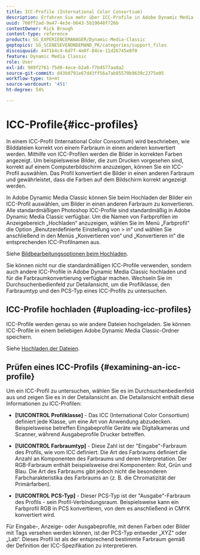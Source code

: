 ```yaml
---
title: ICC-Profile (International Color Consortium)
description: Erfahren Sie mehr über ICC-Profile in Adobe Dynamic Media Classic.
uuid: 708ff2ad-9a47-4e3e-b643-5b19648f726b
contentOwner: Rick Brough
content-type: reference
products: SG_EXPERIENCEMANAGER/Dynamic-Media-Classic
geptopics: SG_SCENESEVENONDEMAND_PK/categories/support_files
discoiquuid: 44f1b4c4-6d7f-4e0f-84ce-11d26745e0f0
feature: Dynamic Media Classic
role: User
exl-id: 989f2761-f5d0-4ece-b2a6-f7b4577aa8a2
source-git-commit: d43b0791e67d43ff56a7ab85570b9639c2375e05
workflow-type: tm+mt
source-wordcount: '451'
ht-degree: 54%

---
```


# ICC-Profile{#icc-profiles}

In einem ICC-Profil (International Color Consortium) wird beschrieben, wie Bilddateien korrekt von einem Farbraum in einen anderen konvertiert werden. Mithilfe von ICC-Profilen werden die Bilder in korrekten Farben angezeigt. Um beispielsweise Bilder, die zum Drucken vorgesehen sind, korrekt auf einem Computerbildschirm anzuzeigen, können Sie ein ICC-Profil auswählen. Das Profil konvertiert die Bilder in einen anderen Farbraum und gewährleistet, dass die Farben auf dem Bildschirm korrekt angezeigt werden.

In Adobe Dynamic Media Classic können Sie beim Hochladen der Bilder ein ICC-Profil auswählen, um Bilder in einen anderen Farbraum zu konvertieren. Alle standardmäßigen Photoshop ICC-Profile sind standardmäßig in Adobe Dynamic Media Classic verfügbar. Um die Namen von Farbprofilen im Anzeigebereich „Hochladen“ anzuzeigen, wählen Sie im Menü „Farbprofil“ die Option „Benutzerdefinierte Einstellung von > in“ und wählen Sie anschließend in den Menüs „Konvertieren von“ und „Konvertieren in“ die entsprechenden ICC-Profilnamen aus.

Siehe [Bildbearbeitungsoptionen beim Hochladen](image-editing-options-upload.md#image-editing-options-at-upload).

Sie können nicht nur die standardmäßigen ICC-Profile verwenden, sondern auch andere ICC-Profile in Adobe Dynamic Media Classic hochladen und für die Farbraumkonvertierung verfügbar machen. Wechseln Sie im Durchsuchenbedienfeld zur Detailansicht, um die Profilklasse, den Farbraumtyp und den PCS-Typ eines ICC-Profils zu untersuchen.

## ICC-Profile hochladen {#uploading-icc-profiles}

ICC-Profile werden genau so wie andere Dateien hochgeladen. Sie können ICC-Profile in einem beliebigen Adobe Dynamic Media Classic-Ordner speichern.

Siehe [Hochladen der Dateien](uploading-files.md#uploading_your_files).

## Prüfen eines ICC-Profils {#examining-an-icc-profile}

Um ein ICC-Profil zu untersuchen, wählen Sie es im Durchsuchenbedienfeld aus und zeigen Sie es in der Detailansicht an. Die Detailansicht enthält diese Informationen zu ICC-Profilen:

* **[!UICONTROL Profilklasse]** - Das ICC (International Color Consortium) definiert jede Klasse, um eine Art von Anwendung abzudecken. Beispielsweise betreffen Eingabeprofile Geräte wie Digitalkameras und Scanner, während Ausgabeprofile Drucker betreffen.

* **[!UICONTROL Farbraumtyp]** - Diese Zahl ist der &quot;Eingabe&quot;-Farbraum des Profils, wie vom ICC definiert. Die Art des Farbraums definiert die Anzahl an Komponenten des Farbraums und deren Interpretation. Der RGB-Farbraum enthält beispielsweise drei Komponenten: Rot, Grün und Blau. Die Art des Farbraums gibt jedoch nicht die besonderen Farbcharakteristika des Farbraums an (z. B. die Chromatizität der Primärfarben).

* **[!UICONTROL PCS-Typ]** - Dieser PCS-Typ ist der &quot;Ausgabe&quot;-Farbraum des Profils - sein Profil-Verbindungsraum. Beispielsweise kann ein Farbprofil RGB in PCS konvertieren, von dem es anschließend in CMYK konvertiert wird.

Für Eingabe-, Anzeige- oder Ausgabeprofile, mit denen Farben oder Bilder mit Tags versehen werden können, ist der PCS-Typ entweder „XYZ“ oder „Lab“. Dieses Profil ist als der entsprechend bestimmte Farbraum gemäß der Definition der ICC-Spezifikation zu interpretieren.
